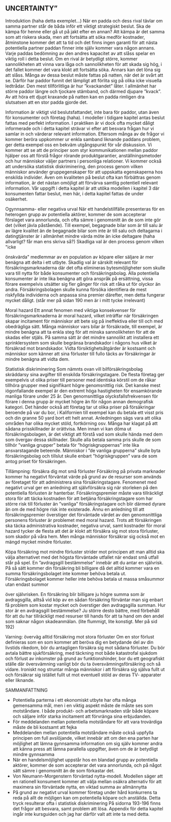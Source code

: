 ## UNCERTAINTY”

Introduktion (haha detta exemplet...)
När en padda och dess rival tävlar om samma partner står de båda inför ett viktigt strategiskt beslut.
Ska de kämpa för henne eller gå ut på jakt efter en annan? Att kämpa är det samma som att riskera
skada, men att fortsätta att söka medför kostnader, åtminstone kommer det att ta tid och det finns
ingen garanti för att nästa potentiella partner paddan finner inte själv kommer vara någon annans.
Varje paddas bedömning av den andres kapacitet av att slåss spelar en viktig roll i detta beslut. Om
en rival är betydligt större, kommer sannolikheten att vinna vara låga och sannolikheten för att skada
sig hög, i det fallet kommer det vara klokt att fortsätta söka. Annars kan det löna sig att slåss.
Många av dessa beslut måste fattas på natten, när det är svårt att se. Därför har paddor funnit det
lämpligt att förlita sig på olika icke visuella ledtrådar. Den mest tillförlitliga är hur ”kvackandet” låter. I
allmänhet har större paddor längre och tjockare stämband, och därmed djupare ”kvack”. Av att höra
ett djupt kraxande på natten kan en padda rimligen dra slutsatsen att en stor padda gjorde det.

Information är viktigt vid beslutsfattandet, inte bara för paddor, utan även för konsumenter och
företag (haha). I modeller i tidigare kapitel antas beslut fattas med perfekt information. I praktiken är
vi dock ofta mycket dåligt informerade och i detta kapitel strävar vi efter att besvara frågan hur vi
samlar in och värderar relevant information.
Eftersom många av de frågor vi kommer beröra uppkommer ur enkla samband liknande paddans
problem, ger detta exempel oss en bekväm utgångspunkt för vår diskussion. Vi kommer att se att de
principer som styr kommunikationen mellan paddor hjälper oss att förstå frågor rörande
produktgarantier, anställningsmetoder och hur människor väljer partners i personliga relationer. Vi
kommer också att undersöka statistisk diskriminering, den process genom vilken människor använder
gruppegenskaper för att uppskatta egenskaperna hos enskilda individer. Även om kvaliteten på
beslut ofta kan förbättras genom information, är det nästan omöjligt att förvärva samtlig potentiell
relevant information. Vår uppgift i detta kapitel är att utöka modellen i kapitel 3 där konsumenten
fattar beslut, men här, i detta kapitel fattas de under osäkerhet.

Ogynnsamma- eller negativa urval
När ett handelstillfälle presenteras för en heterogen grupp av potentiella aktörer, kommer de som
accepterar förslaget vara annorlunda, och ofta sämre i genomsnitt än de som inte gör det (vilket jävla
påstående). Till exempel, begagnade bilar som är till salu är av lägre kvalitet än de begagnade bilar
som inte är till salu och deltagarna i datingtjänster är i allmänhet mindre värda möte än icke
deltagare (haha allvarligt? får man ens skriva så?) Skadliga val är den process genom vilken "icke


önskvärda" medlemmar av en population av köpare eller säljare är mer benägna att delta i ett
utbyte. Skadlig val är särskilt relevant för försäkringsmarknaderna där det ofta elimineras
bytesmöjligheter som skulle vara till nytta för både konsumenter och försäkringsbolag. Alla
potentiella konsumenter är inte lika benägna att göra anspråk på ersättning, vissa förare exempelvis
utsätter sig fler gånger för risk att råka ut för olyckor än andra. Försäkringsbolagen skulle kunna
försöka identifiera de mest riskfyllda individerna och anpassa sina premier därefter, men detta
fungerar mycket dåligt. (står mer på sidan 190 men är i mitt tycke irrelevant)

Moral hazard
Ett annat fenomen med viktiga konsekvenser för försäkringsmarknaderna är moral hazard, vilket
inträffar när försäkringen skapar incitament för människor att bete sig på ineffektiva eller till och med
obedrägliga sätt. Många människor vars bilar är försäkrade, till exempel, är mindre benägna att ta
enkla steg för att minska sannolikheten för att de skadas eller stjäls. På samma sätt är det mindre
sannolikt att installera ett sprinklersystem som skulle begränsa brandskador i någons hus vilket är
försäkrad mot brandskador. Vidta försiktighetsåtgärder är kostsamt och människor som känner att
sina förluster till fullo täcks av försäkringar är mindre benägna att vidta dem.

Statistisk diskriminering
Som nämnts ovan vill bilförsäkringsbolag skräddarsy sina avgifter till enskilda försäkringstagare. De
flesta företag ger exempelvis ut olika priser till personer med identiska körstil om de råkar tillhöra
grupper med signifikant högre genomsnittlig risk. Det kanske mest iögonfallande exempel är den
extremt höga hastigheten för ensamkörande manliga förare under 25 år. Den genomsnittliga
olycksfallsfrekvensen för förare i denna grupp är mycket högre än för någon annan demografisk
kategori. Det händer också att företag tar ut olika priser på försäkringar beroende på var du bor, i
Kalifornien till exempel kan du betala ett visst pris och din granne 50 yard bort ett helt annat.
Anledningen sägs vara att olika områden har olika mycket stöld, fortkörning osv. Många har klagat
på att sådana prisskillnader är orättvisa. Men innan vi kan döma ut försäkringsbolagen, är det viktigt
att förstå vad som skulle hända med dem som övergav dessa skillnader. Skulle alla betala samma pris
skulle de som tillhör ”vanliga grupper” betala för ”högriskgruppernas” inte lika ansvarstagande
beteende. Människor i ”de vanliga grupperna” skulle byta försäkringsbolag och tillslut skulle enbart
”högriskgruppen” vara de som antog priset för försäkringen.

Tillämpning: försäkra dig mot små förluster
Försäkring på privata marknader kommer ha negativt förväntat värde på grund av de resurser som
används av företaget för att administrera sina försäkringstagare. Fenomenet med negativt urval ger
en anledning att självförsäkra sig när storleken på den potentiella förlusten är hanterbar.
Försäkringspremier måste vara tillräckligt stora för att täcka kostnaden för att betjäna
försäkringstagare som har större risk till förluster än ”vanliga” försäkringstagare och blir därmed
dyrare än om de med högre risk inte existerade. Ännu en anledning till att försäkringspremier
överstiger det förväntade värdet av den genomsnittliga personens förluster är problemet med moral
hazard. Trots att försäkringen ska täcka administrativa kostnader, negativa urval, samt kostnader för
moral hazard tycker de flesta att det är klokt att försäkra sig mot stora förluster, som skador på våra
hem. Men många människor försäkrar sig också mot en mängd mycket mindre förluster.

Köpa försäkring mot mindre förluster strider mot principen att man alltid ska välja alternativet med
det högsta förväntade utfallet när endast små utfall står på spel.
En ”avdragsgill bestämmelse” innebär att du antar en självrisk. På så sätt kommer din försäkring bli
billigare då det alltid kommer vara en summa försäkringsbolaget inte kommer behöva betala ut.
Försäkringsbolaget kommer heller inte behöva betala ut massa småsummor utan endast summor


över självrisken. En försäkring blir billigare ju högre summa som är avdragsgilla, alltså vid köp av en
sådan försäkring förväntar man sig enbart få problem som kostar mycket och överstiger den
avdragsgilla summan. Hur stor är en avdragsgill bestämmelse? Ju större desto bättre, med förbehåll
för att du har tillräckligt med resurser till hands för att ta hand om den andel som saknar någon
skadeanmälan. (lite flummigt, lite konstigt. Mer på sid 192)

Varning: överväg alltid försäkring mot stora förluster
Om en stor förlust definieras som en som kommer att beröva dig en betydande del av din livstids
rikedom, bör du antagligen försäkra sig mot sådana förluster. Du bör avtala bättre sjukförsäkring,
med täckning mot både katastrofal sjukdom och förlust av inkomster på grund av funktionshinder,
bor du ett geografiskt ställe där översvämning vanligt bör du ta översvämningsförsäkring och så
vidare.
Ironiskt nog struntar många människor i att försäkra sig själva fullt ut och försäkrar sig istället fullt ut
mot eventuell stöld av deras TV- apparater eller liknande.

SAMMANFATTNING

- Potentiella parterna i ett ekonomiskt utbyte har ofta många gemensamma mål, men i en
  viktig aspekt måste de måste ses som motståndare. I både produkt- och arbetsmarknaden
  står både köpare och säljare inför starka incitament att förvränga sina erbjudanden.
- För meddelanden mellan potentiella motståndare för att vara trovärdiga måste de bli
  kostsamt att fejka
- Meddelanden mellan potentiella motståndare måste också uppfylla principen om full
  avslöjande, vilket innebär att om den ena parten har möjlighet att lämna gynnsamma
  information om sig själv kommer andra att känna press att lämna parallella uppgifter, även
  om de är betydligt mindre gynnsamma
- När en handelsmöjlighet uppstår hos en blandad grupp av potentiella aktörer, kommer de
  som accepterar det vara annorlunda, och på något sätt sämre i genomsnitt än de som
  förkastar det.
- Von Neumann-Morgenstern förväntad nytta-modell. Modellen säger att en rationell
  konsument kommer att välja mellan osäkra alternativ för att maximera sin förväntade nytta,
  en viktad summa av allmännytta
- På grund av negativt urval kommer företag under hård konkurrens ta reda på allt de möjligen
  kan om potentiella köpare och anställda. Detta tryck resulterar ofta i statistisk diskriminering
  På sidorna 193-196 finns det frågor att besvara, samt problem att lösa. Appendix för detta kapitel
  ingår inte kursguiden och jag har därför valt att inte ta med detta.



